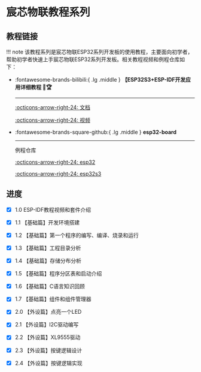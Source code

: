 # 宸芯物联教程系列

## 教程链接

!!! note
    该教程系列是宸芯物联ESP32系列开发板的使用教程，主要面向初学者，帮助初学者快速上手宸芯物联ESP32系列开发板。相关教程视频和例程仓库如下：

<div class="grid cards" markdown>

-   :fontawesome-brands-bilibili:{ .lg .middle } __【ESP32S3+ESP-IDF开发应用详细教程 🎯🏆__

    ---

    [:octicons-arrow-right-24: <a href="https://scncvufhvv9t.feishu.cn/wiki/Lk0Nw0kN3iZVAfkNOIBcIWIVnm9" target="_blank"> 文档 </a>](#)

    [:octicons-arrow-right-24: <a href="https://www.bilibili.com/video/BV1K3HvzEEDj/?spm_id_from=333.1387.homepage.video_card.click&vd_source=5a427660f0337fedc22d4803661d493f" target="_blank"> 视频 </a>](#)


-   :fontawesome-brands-square-github:{ .lg .middle } __esp32-board__

    ---

    例程仓库

    [:octicons-arrow-right-24: <a href="https://gitee.com/vi-iot/esp32-board.git" target="_blank"> esp32 </a>](#)

    [:octicons-arrow-right-24: <a href="hhttps://gitee.com/vi-iot/esp32s3-board.git" target="_blank"> esp32s3 </a>](#)

</div>

## 进度

- [x] 1.0 ESP-IDF教程视频和套件介绍
- [x] 1.1 【基础篇】开发环境搭建
- [x] 1.2 【基础篇】第一个程序的编写、编译、烧录和运行
- [x] 1.3 【基础篇】工程目录分析
- [x] 1.4 【基础篇】存储分布分析
- [x] 1.5 【基础篇】程序分区表和启动介绍
- [x] 1.6 【基础篇】C语言知识回顾
- [x] 1.7 【基础篇】组件和组件管理器
- [x] 2.0 【外设篇】点亮一个LED
- [x] 2.1 【外设篇】I2C驱动编写
- [x] 2.2 【外设篇】XL9555驱动
- [x] 2.3 【外设篇】按键逻辑设计
- [x] 2.4 【外设篇】按键逻辑实现












